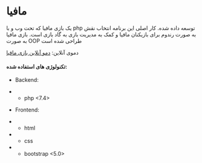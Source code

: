 # مافیا
یک بازی مافیا که تحت وب و با php توسعه داده شده. کار اصلی این برنامه انتخاب نقش به صورت رندوم برای بازیکنان مافیا و کمک به مدیریت بازی به گاد بازی است. بازی مافیا به صورت OOP طراحی شده است

دموی آنلاین: [دمو آنلاین بازی مافیا](https://rasagame.ir/mafia/)


#### تکنولوژی های استفاده شده:
- Backend:
 - - php <7.4>
 
- Frontend:
- - html
- - css
- - bootstrap <5.0>
